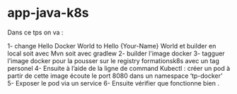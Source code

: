 # app-java-k8s

Dans ce tps on va :


1- change Hello Docker World to Hello {Your-Name}  World et builder en local soit avec Mvn soit avec 
gradlew 
2- builder l'image docker 
3- tagguer l'image docker pour la pousser sur le registry formationsk8s avec un tag personel 
4- Ensuite à l’aide de la ligne de command Kubectl : créer un pod à partir de cette image écoute le port 8080 dans un namespace ‘tp-docker’ 
5- Exposer le pod via un service 
6- Ensuite vérifier que fonctionne bien . 


